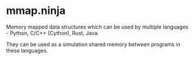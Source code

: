 # mmap.ninja
Memory mapped data structures which can be used by multiple languages - Python, C/C++ (Cython), Rust, Java.

They can be used as a simulation shared memory between programs in these languages.


